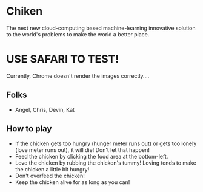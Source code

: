# Chiken
The next new cloud-computing based machine-learning innovative solution to the world's problems to make the world a better place.
# USE SAFARI TO TEST!
Currently, Chrome doesn't render the images correctly....
## Folks
- Angel, Chris, Devin, Kat
## How to play
- If the chicken gets too hungry (hunger meter runs out) or gets too lonely (love meter runs out), it will die! Don't let that happen!
- Feed the chicken by clicking the food area at the bottom-left.
- Love the chicken by rubbing the chicken's tummy! Loving tends to make the chicken a little bit hungry!
- Don't overfeed the chicken!
- Keep the chicken alive for as long as you can!

